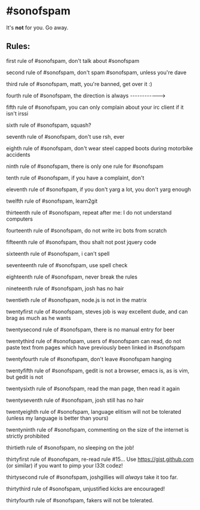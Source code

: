 #sonofspam
==========

It's **not** for you. Go away.

Rules:
------
first rule of #sonofspam, don't talk about #sonofspam

second rule of #sonofspam, don't spam #sonofspam, unless you're dave

third rule of #sonofspam, matt, you're banned, get over it :)

fourth rule of #sonofspam, the direction is always ------------>

fifth rule of #sonofspam, you can only complain about your irc client if it isn't irssi

sixth rule of #sonofspam, squash?

seventh rule of #sonofspam, don't use rsh, ever

eighth rule of #sonofspam, don't wear steel capped boots during motorbike accidents

ninth rule of #sonofspam, there is only one rule for #sonofspam

tenth rule of #sonofspam, if you have a complaint, don't

eleventh rule of #sonofspam, if you don't yarg a lot, you don't yarg enough

twelfth rule of #sonofspam, learn2git

thirteenth rule of #sonofspam, repeat after me: I do not understand computers

fourteenth rule of #sonofspam, do not write irc bots from scratch

fifteenth rule of #sonofspam, thou shalt not post jquery code

sixteenth rule of #sonofspam, i can't spell

seventeenth rule of #sonofspam, use spell check

eighteenth rule of #sonofspam, never break the rules

nineteenth rule of #sonofspam, josh has no hair

twentieth rule of #sonofspam, node.js is not in the matrix

twentyfirst rule of #sonofspam, steves job is way excellent dude, and can brag as much as he wants

twentysecond rule of #sonofspam, there is no manual entry for beer

twentythird rule of #sonofspam,  users of #sonofspam can read, do not paste text from pages which have previously been linked in #sonofspam

twentyfourth rule of #sonofspam, don't leave #sonofspam hanging

twentyfifth rule of #sonofspam, gedit is not a browser, emacs is, as is vim, but gedit is not

twentysixth rule of #sonofspam, read the man page, then read it again

twentyseventh rule of #sonofspam, josh still has no hair

twentyeighth rule of #sonofspam, language elitism will not be tolerated (unless my language is better than yours)

twentyninth rule of #sonofspam, commenting on the size of the internet is strictly prohibited

thirtieth rule of #sonofspam, no sleeping on the job!

thirtyfirst rule of #sonofspam, re-read rule #15... Use https://gist.github.com (or similar) if you want to pimp your l33t codez!

thirtysecond rule of #sonofspam, joshgillies will *always* take it too far.

thirtythird rule of #sonofspam, unjustified kicks are encouraged!

thirtyfourth rule of #sonofspam, fakers will not be tolerated.

